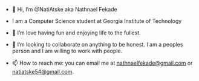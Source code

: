- 👋 Hi, I’m @NatiAtske aka Nathnael Fekade
- I am a Computer Science student at Georgia Institute of Technology

- 👀 I’m love having fun and enjoying life to the fullest.
- 💞️ I’m looking to collaborate on anything to be honest. I am a peoples person and I am willing to work with people.
- 📫 How to reach me: you can email me at nathnaelfekade@gmail.com or natiatske54@gmail.com.

<!---
NatiAtske/NatiAtske is a ✨ special ✨ repository because its `README.md` (this file) appears on your GitHub profile.
You can click the Preview link to take a look at your changes.
--->
